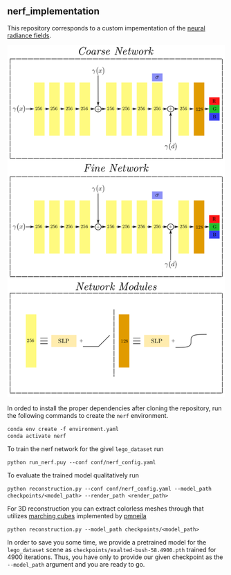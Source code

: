 ## nerf_implementation

This repository corresponds to a custom impementation of the [neural radiance fields](https://arxiv.org/abs/2003.08934).

![](./media/pipeline.png)

In orded to install the proper dependencies after cloning the repository, 
run the following commands to create the `nerf` environment.

```
conda env create -f environment.yaml
conda activate nerf
```

To train the nerf network for the givel `lego_dataset` run 

```
python run_nerf.puy --conf conf/nerf_config.yaml
```

To evaluate the trained model qualitatively run 

```
python reconstruction.py --conf conf/nerf_config.yaml --model_path checkpoints/<model_path> --render_path <render_path> 
```

For 3D reconstruction you can extract colorless meshes through
that utilizes [marching cubes](https://github.com/pmneila/PyMCubes)
implemented by [pmneila](https://github.com/pmneila)
```
python reconstruction.py --model_path checkpoints/<model_path>  
```

In order to save you some time, we provide a pretrained model 
for the `lego_dataset` scene as `checkpoints/exalted-bush-58.4900.pth`
trained for 4900 iterations. Thus, you have only to provide our given 
checkpoint as the `--model_path` argument and you are ready to go.

